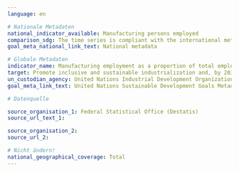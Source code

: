 ```yaml
---
language: en

# Nationale Metadaten
national_indicator_available: Manufacturing persons employed
comparison_sdg: The time series is compliant with the international metadata description.
goal_meta_national_link_text: National metadata

# Globale Metadaten
indicator_name: Manufacturing employment as a proportion of total employment
target: Promote inclusive and sustainable industrialization and, by 2030, significantly raise industry’s share of employment and gross domestic product, in line with national circumstances, and double its share in least developed countries
un_custodian_agency: United Nations Industrial Development Organization (UNIDO)
goal_meta_link_text: United Nations Sustainable Development Goals Metadata

# Datenquelle

source_organisation_1: Federal Statistical Office (Destatis)
source_url_text_1:

source_organisation_2:
source_url_2:

# Nicht ändern!
national_geographical_coverage: Total
---
```

